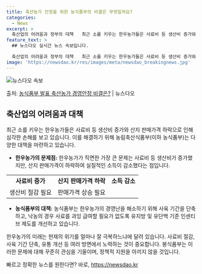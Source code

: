 ```yaml
---
title: 축산농가 안정을 위한 농식품부의 비결은 무엇일까요?
categories:
  - News
excerpt: >
  축산업의 어려움과 정부의 대책   최근 소를 키우는 한우농가들은 사료비 등 생산비 증가와 더불어 산지 판매가…
feature_text: >
  ## 뉴스다오 실시간 뉴스 속보입니다.

  축산업의 어려움과 정부의 대책   최근 소를 키우는 한우농가들은 사료비 등 생산비 증가와 더불어 산지 판매가…
image: 'https://newsdao.kr/res/images/meta/newsdao_breakingnews.jpg'
---
```


![뉴스다오 속보](https://newsdao.kr/res/images/meta/newsdao_breakingnews.jpg)

<p>출처: <a href="https://newsdao.kr/4042" rel="dofollow">농식품부 발표 축산농가 경영안정 비결은?</a> | 뉴스다오</p>

<h2 data-ke-size="size26">축산업의 어려움과 대책</h2>
<p data-ke-size="size16">최근 소를 키우는 한우농가들은 사료비 등 생산비 증가와 산지 판매가격 하락으로 인해 심각한 손해를 보고 있습니다. 이를 해결하기 위해 농림축산식품부(이하 농식품부)는 다양한 대책을 마련하고 있습니다.</p>
<ul>
<li><b>한우농가의 문제점:</b> 한우농가가 직면한 가장 큰 문제는 사료비 등 생산비가 증가했지만, 산지 판매가격이 하락하여 실질적인 소득이 감소했다는 점입니다.</li>
</ul>
<table>
  <tr>
    <td style="text-align: center; height: 17px;"><b>사료비 증가</b></td>
    <td style="text-align: center; height: 17px;"><b>산지 판매가격 하락</b></td>
    <td style="text-align: center; height: 17px;"><b>소득 감소</b></td>
  </tr>
  <tr>
    <td style="text-align: center; height: 17px;">생산비 절감 필요</td>
    <td style="text-align: center; height: 17px;">판매가격 상승 필요</td>
  </tr>
</table>
<ul>
  <li><b>농식품부의 대책:</b> 농식품부는 한우농가의 경영난을 해소하기 위해 사육 기간을 단축하고, 낙농의 경우 사료를 과잉 급여할 필요가 없도록 유지방 및 유단백 기준 인센티브 제도를 개선하고 있습니다.</li>
</ul>
<p data-ke-size="size16">한우농가의 미래는 현재의 위기를 얼마나 잘 극복하느냐에 달려 있습니다. 사료비 절감, 사육 기간 단축, 유통 개선 등 여러 방면에서 노력하는 것이 중요합니다. 봉식품부는 이러한 문제에 대해 꾸준히 관심을 기울이며, 정책적 지원을 아끼지 않을 것입니다.</p> 

빠르고 정확한 뉴스를 원한다면? 바로, <a href="https://newsdao.kr" rel="dofollow">https://newsdao.kr</a>


